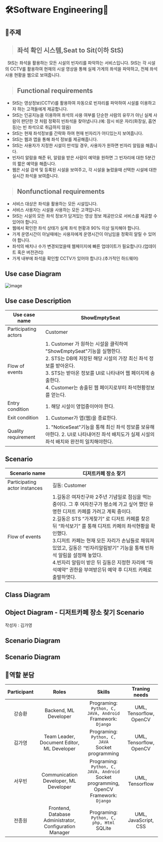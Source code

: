 # 🛠️Software Engineering🧰

## 📖주제
> ## 좌석 확인 시스템,Seat to Sit(이하 StS)  
&nbsp; StS는 좌석을 활용하는 모든 시설의 빈자리를 파악하는 서비스입니다. StS는 각 시설의 CCTV를 활용하여 현재의 시설 영상을 통해 실제 가게의 좌석을 파악하고, 전체 좌석 사용 현황을 웹으로 보여줍니다.  

> ## Functional requirements  
* StS는 영상정보(CCTV)를 활용하여 자동으로 빈자리를 파악하여 시설를 이용하고자 하는 고객들에게 제공합니다.
* StS는 인공지능을 이용하여 좌석의 사용 여부를 단순한 사람의 유무가 아닌 실제 사람이 판단한 것 처럼 정확히 빈좌석을 찾아냅니다.(예: 잠시 비운 자리(화장실, 흡연 등)는 빈 좌석으로 취급하지 않음)
* StS는 현재 좌석정보를 간략화 하여 현재 빈자리가 어디있는지 보여줍니다.
* StS는 웹과 앱을 통해 좌석 정보를 제공해줍니다.
* StS는 사용자가 지정한 시설이 만석일 경우, 사용자가 원하면 빈자리 알림을 해줍니다.
* 빈자리 알람을 해준 뒤, 알람을 받은 사람이 예약을 원하면 그 빈자리에 대한 5분간의 짧은 예약을 해줍니다.
* 웹은 시설 검색 및 등록된 시설을 보여주고, 각 시설을 눌렀을때 선택한 시설에 대한 실시간 좌석을 보여줍니다.  

> ## Nonfunctional requirements  
* 서비스 대상은 좌석을 활용하는 모든 시설입니다.  
* 서비스 사용자는 시설을 사용하는 모든 고객입니다.  
* StS는 시설의 모든 좌석 정보가 담겨있는 영상 정보 제공만으로 서비스를 제공할 수 있어야 합니다.  
* 웹에서 확인한 좌석 상태가 실제 좌석 현황과 90% 이상 일치해야 합니다.  
* 가게 운영시간이 아닐때에는 사용자에게 운영시간이 아님임을 정확히 알릴 수 있어야 합니다.  
* 좌석의 배치나 수가 변경되었을때 웹페이지에 빠른 업데이트가 필요합니다.(업데이트 혹은 버전관리)  
* 가게 내부에 좌석을 확인할 CCTV가 있어야 합니다.(추가적인 하드웨어)  
  
## Use case Diagram  
![image](https://user-images.githubusercontent.com/62061144/95869995-f15bf580-0da6-11eb-9797-ceb19ada3b47.png)
  
## Use case Description  
  
Use case name | ShowEmptySeat
-- | --
Participating actors | Customer
Flow of events | 1. Customer 가 원하는 시설을 클릭하여 "ShowEmptySeat"기능을 실행한다.<br/>                2. STS는 DB에 저장된 해당 시설의 가장 최신 좌석 정보를 받아온다.<br/>                3. STS는 받아온 정보를 UI로 나타내어 웹 페이지에 송출한다.<br/>   4. Customer는 송출된 웹 페이지로부터 좌석현황정보를 얻는다.
Entry condition | 1. 해당 시설이 영업중이어야 한다.
Exit condition | 1. Customer가 앱(웹)을   종료한다.
Quality requirement | 1. "NoticeSeat"기능을 통해 최신 좌석 정보를 보유해야한다.   2. UI로 나타내어진 좌석 배치도가 실제 시설의 좌석 배치와 완전히 일치해야한다.
   
## Scenario  
Scenario   name | 디저트카페 장소 찾기
-- | --
Participating   actor instances | 길동: Customer
Flow   of events | 1.길동은 여자친구와 2주년 기념일로 점심을 먹는 중이다. 그 후 여자친구가 평소에 가고 싶어 했던 유명한 디저트 카페를 가려고 계획 중이다.<br/>   2.길동은 STS ”가게찾기” 로 디저트 카페를 찾은 뒤 “좌석보기” 를 통해 디저트 카페의 좌석현황을 확인했다.<br/>   3.디저트 카페는 현재 모든 자리가 손님들로 채워져 있었고, 길동은   “빈자리알림받기” 기능을 통해 빈좌석 알림을 설정해 놓았다.<br/>   4.빈자리 알림이 받은 뒤 길동은 지정한 자리에 “좌석예약” 권한을 부여받은뒤 예약 후 디저트 카페로 출발하엿다.  

## Class Diagram
## Object Diagram - 디저트카페 장소 찾기 Scenario

작성자 : 김가영

## Scenario Diagram
## Scenario Diagram


## 🤝역할 분담
| Participant | Roles | Skills | Traning needs |
|:---:|:---:|:---:|:---:|
|강승환| Backend, ML Developer | Programing: `Python, C, JAVA, Android`<br/>Framework: `Django` | UML, Tensorflow, OpenCV |
|김가영| Team Leader, Document Editor, ML Developer | Programing: `Python, C, JAVA`<br/>Socket programming | UML, Tensorflow, OpenCV |
|서우빈| Communication Developer, ML Developer | Programing: `Python, C, JAVA, Android` <br/>Socket programming, OpenCV <br/>Framework: `Django` | UML, Tensorflow |
|전종원| Frontend, Database Administrator, Configuration Manager| Programing: `Python, C, php, Html` <br/>SQLite | UML, JavaScript, CSS |
